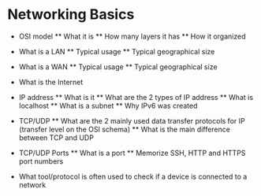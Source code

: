 # Networking Basics

* OSI model
** What it is
** How many layers it has
** How it organized

* What is a LAN
** Typical usage
** Typical geographical size

* What is a WAN
** Typical usage
** Typical geographical size

* What is the Internet

* IP address
** What is it
** What are the 2 types of IP address
** What is localhost
** What is a subnet
** Why IPv6 was created

* TCP/UDP
** What are the 2 mainly used data transfer protocols for IP (transfer level on the OSI schema)
** What is the main difference between TCP and UDP

* TCP/UDP Ports
** What is a port
** Memorize SSH, HTTP and HTTPS port numbers

* What tool/protocol is often used to check if a device is connected to a network